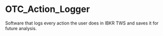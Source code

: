 # OTC_Action_Logger
Software that logs every action the user does in IBKR TWS and saves it for future analysis.

